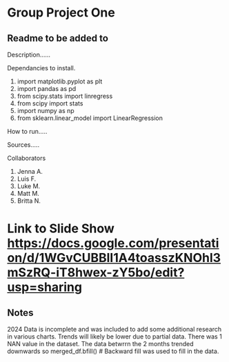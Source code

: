 # Group Project One 
## Readme to be added to 
Description......

Dependancies to install.
1. import matplotlib.pyplot as plt
2. import pandas as pd
3. from scipy.stats import linregress
4. from scipy import stats
5. import numpy as np
6. from sklearn.linear_model import LinearRegression

How to run.....


Sources.....


Collaborators

1. Jenna A.
2. Luis F.
3. Luke M.
4. Matt M.
5. Britta N.

# Link to Slide Show https://docs.google.com/presentation/d/1WGvCUBBlI1A4toasszKNOhl3mSzRQ-iT8hwex-zY5bo/edit?usp=sharing
## Notes
2024 Data is incomplete and was included to add some additional research in various charts. Trends will likely be lower due to partial data. 
There was 1 NAN value in the dataset. The data betwrrn the 2 months trended downwards so merged_df.bfill()  # Backward fill was used to fill in the data. 